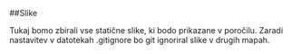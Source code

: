 ##Slike

Tukaj bomo zbirali vse statične slike, ki bodo prikazane v poročilu. Zaradi nastavitev v datotekah .gitignore bo git ignoriral slike v drugih mapah.